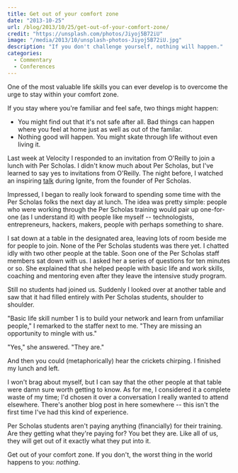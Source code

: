 ```yaml
---
title: Get out of your comfort zone
date: "2013-10-25"
url: /blog/2013/10/25/get-out-of-your-comfort-zone/
credit: "https://unsplash.com/photos/Jiyoj5B72iU"
image: "/media/2013/10/unsplash-photos-Jiyoj5B72iU.jpg"
description: "If you don't challenge yourself, nothing will happen."
categories:
  - Commentary
  - Conferences
---
```


One of the most valuable life skills you can ever develop is to overcome the urge to stay within your comfort zone.

<!--more-->

If you stay where you're familiar and feel safe, two things might happen: 


*   You might find out that it's not safe after all. Bad things can happen where you feel at home just as well as out of the familar. 
*   Nothing good will happen. You might skate through life without even living it. 

Last week at Velocity I responded to an invitation from O'Reilly to join a lunch with Per Scholas. I didn't know much about Per Scholas, but I've learned to say yes to invitations from O'Reilly. The night before, I watched an inspiring [talk](http://www.youtube.com/watch?v=t0qcDwDPQ-Q) during Ignite, from the founder of Per Scholas. 


Impressed, I began to really look forward to spending some time with the Per Scholas folks the next day at lunch. The idea was pretty simple: people who were working through the Per Scholas training would pair up one-for-one (as I understand it) with people like myself -- technologists, entrepreneurs, hackers, makers, people with perhaps something to share. 


I sat down at a table in the designated area, leaving lots of room beside me for people to join. None of the Per Scholas students was there yet. I chatted idly with two other people at the table. Soon one of the Per Scholas staff members sat down with us. I asked her a series of questions for ten minutes or so. She explained that she helped people with basic life and work skills, coaching and mentoring even after they leave the intensive study program. 


Still no students had joined us. Suddenly I looked over at another table and saw that it had filled entirely with Per Scholas students, shoulder to shoulder. 


"Basic life skill number 1 is to build your network and learn from unfamiliar people," I remarked to the staffer next to me. "They are missing an opportunity to mingle with us." 


"Yes," she answered. "They are." 


And then you could (metaphorically) hear the crickets chirping. I finished my lunch and left. 


I won't brag about myself, but I can say that the other people at that table were damn sure worth getting to know. As for me, I considered it a complete waste of my time; I'd chosen it over a conversation I really wanted to attend elsewhere. There's another blog post in here somewhere -- this isn't the first time I've had this kind of experience. 


Per Scholas students aren't paying anything (financially) for their training. Are they getting what they're paying for? You bet they are. Like all of us, they will get out of it exactly what they put into it. 


Get out of your comfort zone. If you don't, the worst thing in the world happens to you: *nothing*.

